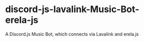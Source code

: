 # discord-js-lavalink-Music-Bot-erela-js
A Discord.js Music Bot, which connects via Lavalink and erela.js

